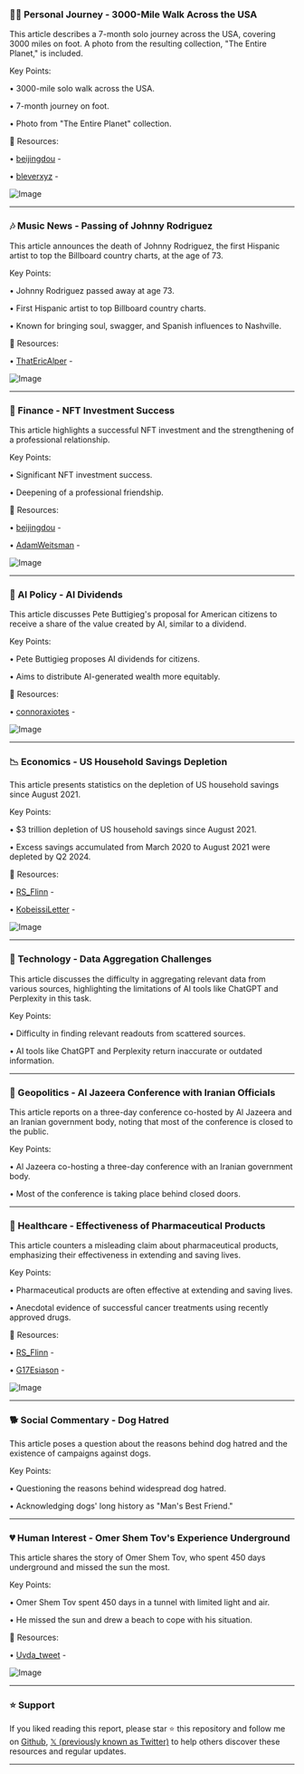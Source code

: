### 🚶‍♂️ Personal Journey - 3000-Mile Walk Across the USA

This article describes a 7-month solo journey across the USA, covering 3000 miles on foot.  A photo from the resulting collection, "The Entire Planet," is included.

Key Points:

• 3000-mile solo walk across the USA.

• 7-month journey on foot.

• Photo from "The Entire Planet" collection.


🔗 Resources:

• [beijingdou](https://x.com/beijingdou) -  

• [bleverxyz](https://x.com/bleverxyz) -  

![Image](https://pbs.twimg.com/media/Gqm8S_IW8AE2NYo?format=jpg&name=small)


---
### 🎶 Music News - Passing of Johnny Rodriguez

This article announces the death of Johnny Rodriguez, the first Hispanic artist to top the Billboard country charts, at the age of 73.

Key Points:

• Johnny Rodriguez passed away at age 73.

• First Hispanic artist to top Billboard country charts.

• Known for bringing soul, swagger, and Spanish influences to Nashville.


🔗 Resources:

• [ThatEricAlper](https://x.com/ThatEricAlper) -  

![Image](https://pbs.twimg.com/media/GqojvfwXoAA7Eqb?format=jpg&name=360x360)


---
### 🎉 Finance - NFT Investment Success

This article highlights a successful NFT investment and the strengthening of a professional relationship.

Key Points:

• Significant NFT investment success.

• Deepening of a professional friendship.


🔗 Resources:

• [beijingdou](https://x.com/beijingdou) -  

• [AdamWeitsman](https://x.com/AdamWeitsman) -  

![Image](https://pbs.twimg.com/media/Gqml2FrXAAAEiX3?format=jpg&name=small)


---
### 🤖 AI Policy - AI Dividends

This article discusses Pete Buttigieg's proposal for American citizens to receive a share of the value created by AI, similar to a dividend.

Key Points:

• Pete Buttigieg proposes AI dividends for citizens.

• Aims to distribute AI-generated wealth more equitably.


🔗 Resources:

• [connoraxiotes](https://x.com/connoraxiotes) -  

![Image](https://pbs.twimg.com/amplify_video_thumb/1921236952382402560/img/D3CLR9R_CH2yEB4V.jpg)


---
### 📉 Economics - US Household Savings Depletion

This article presents statistics on the depletion of US household savings since August 2021.

Key Points:

• $3 trillion depletion of US household savings since August 2021.

• Excess savings accumulated from March 2020 to August 2021 were depleted by Q2 2024.


🔗 Resources:

• [RS_Flinn](https://x.com/RS_Flinn) -  

• [KobeissiLetter](https://x.com/KobeissiLetter) -  

![Image](https://pbs.twimg.com/media/GqmexR-XEAAiaxu?format=jpg&name=small)


---
### 🤔 Technology - Data Aggregation Challenges

This article discusses the difficulty in aggregating relevant data from various sources, highlighting the limitations of AI tools like ChatGPT and Perplexity in this task.

Key Points:

• Difficulty in finding relevant readouts from scattered sources.

• AI tools like ChatGPT and Perplexity return inaccurate or outdated information.


---
### 📰 Geopolitics - Al Jazeera Conference with Iranian Officials

This article reports on a three-day conference co-hosted by Al Jazeera and an Iranian government body, noting that most of the conference is closed to the public.

Key Points:

• Al Jazeera co-hosting a three-day conference with an Iranian government body.

• Most of the conference is taking place behind closed doors.


---
### 🔬 Healthcare - Effectiveness of Pharmaceutical Products

This article counters a misleading claim about pharmaceutical products, emphasizing their effectiveness in extending and saving lives.

Key Points:

• Pharmaceutical products are often effective at extending and saving lives.

• Anecdotal evidence of successful cancer treatments using recently approved drugs.


🔗 Resources:

• [RS_Flinn](https://x.com/RS_Flinn) -  

• [G17Esiason](https://x.com/G17Esiason) -  

![Image](https://pbs.twimg.com/amplify_video_thumb/1920625779861565442/img/zUdbbi1-IaCpZXH2.jpg)


---
### 🐕 Social Commentary - Dog Hatred

This article poses a question about the reasons behind dog hatred and the existence of campaigns against dogs.

Key Points:

• Questioning the reasons behind widespread dog hatred.

• Acknowledging dogs' long history as "Man's Best Friend."



---
### 💔 Human Interest -  Omer Shem Tov's Experience Underground

This article shares the story of Omer Shem Tov, who spent 450 days underground and missed the sun the most.

Key Points:

• Omer Shem Tov spent 450 days in a tunnel with limited light and air.

• He missed the sun and drew a beach to cope with his situation.


🔗 Resources:

• [Uvda_tweet](https://x.com/Uvda_tweet) -  

![Image](https://pbs.twimg.com/amplify_video_thumb/1921108597221502976/img/dnv890dUiVV_GMoz.jpg)


---

### ⭐️ Support

If you liked reading this report, please star ⭐️ this repository and follow me on [Github](https://github.com/Drix10), [𝕏 (previously known as Twitter)](https://x.com/DRIX_10_) to help others discover these resources and regular updates.

---